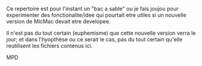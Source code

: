 Ce repertoire est pour l'instant un "bac a sable" ou je fais joujou pour experimenter des fonctionalite/idee qui pourtait etre utiles si un nouvelle version de MicMac devait etre developee.

Il n'est pas du tout certain (euphemisme) que cette nouvelle version verra le jour; et dans l'hyopthèse ou ce serait le cas, pas du tout certain qu'elle reutilisent les fichiers contenus ici.

MPD

